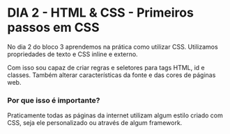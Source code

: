# DIA 2 - HTML & CSS - Primeiros passos em CSS

No dia 2 do bloco 3 aprendemos na prática como utilizar CSS. Utilizamos propriedades de texto e CSS inline e externo.

Com isso sou capaz de criar regras e seletores para tags HTML, id e classes. Também alterar características da fonte e das cores de páginas web.


### Por que isso é importante?

Praticamente todas as páginas da internet utilizam algum estilo criado com CSS, seja ele personalizado ou através de algum framework.